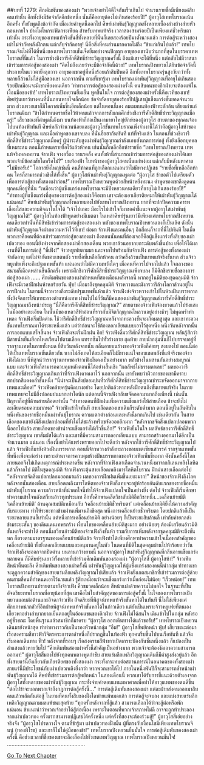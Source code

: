 ##บทที่ 1279: ศึกเดิมพันของสองเผ่า
“พวกเจ้าอย่าได้ดีใจกันเร็วเกินไป จำนวนรายชื่อมีเพียงแค่สิบคนเท่านั้น อีกทั้งยังมีข้อจำกัดอีกข้อหนึ่ง นั่นก็คืออายุต้องไม่เกินสองร้อยปี!”
ผู้อาวุโสเทพโบราณเน้นอีกครั้ง ทั้งยังพูดถึงข้อจำกัด
เมื่อเอ่ยคำพูดนี้ออกไป ศิษย์เผ่าพันธุ์วิญญาณทั้งหลายเบื้องล่างบ้างส่ายหัวถอนหายใจ บ้างโมโหกระฟัดกระเฟียด
สำหรับเทพแท้จริง เวลาสองสามร้อยปีเป็นเพียงแค่ชั่วพริบตาเท่านั้น
กระทั่งอายุของเทพแท้จริงขั้นสี่ทั้งหลายที่นั่นก็เลยสองร้อยปีมาตั้งนานแล้ว
การต่อสู้ระหว่างสองเผ่าไม่จำกัดพลังฝึกตน แต่กลับจำกัดอายุ!
นี่คือสิ่งที่คนส่วนมากคาดไม่ถึง
“ข้าแก่เกินไปแล้ว!”
เทพโบราณเจินไห่ที่ได้ที่หนึ่งของเทพโบราณขั้นเจ็ดยิ้มอย่างจนปัญญา
อายุของเขานับว่ามากที่สุดในบรรดาเทพโบราณที่นี่แล้ว
ในการช่วงชิงวารีศักดิ์สิทธิ์ชำระวิญญาณครั้งนี้ ถึงแม้เขาจะได้ที่หนึ่ง แต่กลับไม่มีวาสนาเข้าร่วมการต่อสู้ของสองเผ่า
“คิดไม่ถึงเลยว่าจะมีข้อจำกัดนี้ด้วย!”
เทพโบราณปิงหยวนได้ยินข้อจำกัดนี้ ประกายในแววตายิ่งลุกวาว
อายุของเขาอยู่ที่หนึ่งร้อยเก้าสิบปีพอดี อีกทั้งเทพโบราณรุ่นสูงวัยกว่าทั้งหลายก็ล้วนไม่ใช่คู่มือของเขา
นอกจากนั้น ตามที่เขารู้มา เทพโบราณเผ่าพันธุ์วิญญาณที่อายุไม่เกินสองร้อยปีเหมือนจะมีเขาเพียงคนเดียว
‘ท่าทางการต่อสู้ของสองเผ่าครั้งนี้ คนสิบคนของอีกฝ่ายจะต้องแพ้ในเงื้อมมือของข้า!’
เทพโบราณปิงหยวนยิ้มเย็น พูดขึ้นในใจ
การต่อสู้ของสองเผ่าครั้งนี้คือเวทีของเขา!
ศิษย์รุ่นเยาว์บางคนที่นั่นถอนหายใจเล็กน้อย
ข้อจำกัดอายุสองร้อยปีปฏิเสธผู้แข็งแกร่งชั้นยอดจำนวนมาก ส่วนพวกเขาก็มีโอกาสเพิ่มขึ้นอีกเล็กน้อย
แต่ในตอนนี้เอง ลมเมฆบนท้องฟ้าทะลักล้น เสียงเก่าแก่โบราณดังมา
“ข้าได้กำหนดรายชื่อไว้ห้าคนแล้วจากการสังเกตศึกช่วงชิงวารีศักดิ์สิทธิ์ชำระวิญญาณเมื่อครู่!”
เสี้ยวขณะที่คำพูดนี้ดังมา บนท้องฟ้าก็ก่อเป็นเงามายาใหญ่ยักษ์ของผู้อาวุโส
สายตาของทุกคนจ้องไปบนท้องฟ้าทันที
ศิษย์หลักจำนวนน้อยและผู้อาวุโสขั้นเทพโบราณเพิ่งจำเงานี้ได้ว่าคือผู้อาวุโสห้าของเผ่าพันธุ์วิญญาณ
และเมื่อคำพูดของเขาจบลง ที่นั่นฮือฮากันทันที
แท้ที่จริงแล้ว ในตอนที่ช่วงชิงวารีศักดิ์สิทธิ์ชำระวิญญาณเมื่อครู่ ผู้นำระดับสูงเผ่าพันธุ์วิญญาณกำลังแอบสังเกตการต่อสู้ ทั้งยังเลือกบุคคลที่เหมาะสม
ตอนนี้กำหนดรายชื่อไว้แล้วห้าคน เช่นนั้นก็เหลืออีกห้ารายชื่อ
“เทพโบราณปิงหยวน เทพแท้จริงหลงหยวน จ้าวเฟิง จางอวี่ถง วานรคลั่ง คนทั้งห้านี้สามารถเข้าร่วมการต่อสู้ของสองเผ่าได้เลย พวกเจ้ามีข้อสงสัยใดหรือไม่?”
บนท้องฟ้า ใบหน้าของผู้อาวุโสคนนั้นแก่หง่อม แต่กลับมีพลังมหาศาล
“ไม่มีขอรับ!”
โอกาสยิ่งใหญ่เช่นนี้ คนสี่ห้าคนที่ถูกเลือกแน่นอนว่าไม่มีทางปฏิเสธ
“รายชื่อที่เหลืออีกห้าคน ใครก็สามารถช่วงชิงได้ทั้งสิ้น”
ผู้อาวุโสห้าเผ่าพันธุ์วิญญาณพูดต่อ
“ผู้อาวุโส ข้าขอตัวไปเตรียมตัวเพื่อการต่อสู้ของทั้งสองเผ่าก่อน!”
เทพโบราณปิงหยวนพูดด้วยสีหน้าหยิ่งทะนง
คำพูดของเขาดึงดูดคนทุกคนที่อยู่ที่นั่น
“เหมือนว่าผู้แข็งแกร่งเทพโบราณจะมีปิงหยวนคนเดียวที่อายุไม่เกินสองร้อยปี!”
“ท่าทางผู้ที่แข็งแกร่งที่สุดของการต่อสู้สองเผ่าก็คือเขา เขาจะต้องเอาเกียรติยศมาให้เผ่าพันธุ์วิญญาณได้แน่นอน!”
ศิษย์เผ่าพันธุ์วิญญาณทั้งหลายมองไปยังเทพโบราณปิงหยวน ยากที่จะปกปิดความเคารพเลื่อมใสและความอิจฉาในใจได้
“เจ้าไปเถอะ มีอะไรไม่เข้าใจก็มาขอคำชี้แนะจากผู้อาวุโสเผ่าพันธุ์วิญญาณได้!”
ผู้อาวุโสในท้องฟ้าพูดอย่างมีเมตตา
ในเหล่าศิษย์รุ่นเยาว์มีเพียงแค่เทพโบราณปิงหยวนคนเดียวเท่านั้นที่มีสิทธิเข้าร่วมการต่อสู้ของสองเผ่า
พลังของเทพโบราณปิงหยวนเองก็เป็นเลิศ
ดังนั้นเผ่าพันธุ์วิญญาณจึงฝากความหวังไว้ที่เขา!
ต่อมา จ้าวเฟิงและคนอื่นๆ อีกสี่คนก็จากที่นี่ไปทันที
ในเมื่อพวกเขาคือคนที่ต้องเข้าร่วมการต่อสู้ของสองเผ่า ถึงตอนนั้นคนที่ต้องเจอก็คือผู้แข็งแกร่งทั้งสิบของเผ่าเปลวทอง
ตอนนี้ยังห่างจากศึกสองเผ่าอีกสองเดือน พวกเขาล้วนอยากยกระดับพลังขึ้นบ้าง เพื่อให้ได้ผลงานที่ดีในการต่อสู้
“พี่เฟิง!”
จ้าวหยูเฟยตามมา และจากไปพร้อมกับจ้าวเฟิง
การต่อสู้ของทั้งสองเผ่าจำกัดอายุ แต่ไม่จำกัดขอบเขตพลัง
รายชื่อที่เหลืออีกห้าคน กว่าครึ่งล้วนเป็นเทพแท้จริงขั้นหก ส่วนจ้าวหยูเฟยเพิ่งจะถึงปฐมเทพขั้นห้า แน่นอนว่าไม่มีความหวังใดๆ
เมื่อคนที่ควรไปจากไปแล้ว ใจกลางของสนามก็เดือดพล่านขึ้นอีกครั้ง
เพราะศึกชิงวารีศักดิ์สิทธิ์ชำระวิญญาณเพิ่งจบลง ก็มีศึกชิงรายชื่อของการต่อสู้สองเผ่า
……
ศึกเดิมพันของสองเผ่ากำหนดที่สองเดือนหลังจากนี้
หากอยู่ในมิติของชุดคลุมมิติ จ้าวเฟิงจะมีเวลาฝึกฝนห้าหกร้อยวัน
ฟุ่บ!
เมื่อมาถึงชุดคลุมมิติ จ้าวหวางและมังกรวารีล้างโลกาล้วนอยู่ในการฝึกฝน
ในยามนี้จ้าวหวางถึงระดับปฐมเทพขั้นห้าแล้ว
จ้าวเฟิงส่งจ้าวหวางเข้าไปในห้วงฝันบรรพกาล ทั้งยังจัดการให้เขาทะลวงตำแหน่งเทพ
ผ่านไปไม่กี่วันก็มีคนของเผ่าพันธุ์วิญญาณส่งวารีศักดิ์สิทธิ์ชำระวิญญาณมาถึงหน้าประตู
“นี่ก็คือวารีศักดิ์สิทธิ์ชำระวิญญาณ?”
สายตาของจ้าวเฟิงจ้องขวดแก้วโปร่งแสงในมืออย่างละเอียด
ในนั้นมีของเหลวสีฟ้าอ่อนที่ราวกับมีจิตวิญญาณไหลวนอยู่อย่างช้าๆ
ไม่พูดพร่ำทำเพลง จ้าวเฟิงเริ่มปิดด่าน
ใช้วารีศักดิ์สิทธิ์ชำระวิญญาณหลังจากทะลวงขั้นจะเกิดผลสูงสุด และเขาทะลวงขั้นเทพโบราณมาได้ระยะหนึ่งแล้ว
แต่ว่าก่อนจะใช้ต้องลอกเลียนแบบเอาไว้ชุดหนึ่ง
หนึ่งวันหลังจากนั้น การลอกแบบเสร็จสิ้นลง จ้าวเฟิงถึงจะเริ่มฝึกฝน
อึก!
จ้าวเฟิงดื่มวารีศักดิ์สิทธิ์ชำระวิญญาณ พลันรู้สึกว่ามีสายน้ำเย็นเยือกไหลเวียนไปตามเลือด แทรกซึมไปทั่วร่างกาย
สุดท้าย สายน้ำกลุ่มนั้นก็ไปบรรจบอยู่ที่รากฐานเทพในกายทั้งหมด
ยี่สิบวันหลังจากนั้น กลิ่นอายบนร่างของจ้าวเฟิงก็ค่อยๆ สงบลงไป
ตอนนี้ต่อให้เป็นเทพโบราณขั้นเดียวกัน หากไม่สังเกตให้ละเอียดก็ไม่มีทางแน่ใจขอบเขตพลังที่แท้จริงของจ้าวเฟิงได้เลย
นี่พิสูจน์ว่ารากฐานเทพของจ้าวเฟิงมั่นคงเป็นอย่างมาก พลังข้างในผสานกันอย่างสมบูรณ์แบบ และจ้าวเฟิงก็สามารถควบคุมพลังตอนนี้ได้อย่างสิ้นเชิง
“ผลลัพธ์ไม่ธรรมดาเลย!”
ผลของวารีศักดิ์สิทธิ์ชำระวิญญาณเกินกว่าที่จ้าวเฟิงคาดเอาไว้
นอกจากนั้น เขายังพบว่าผิวกายของเขามีคราบสกปรกสีแดงคล้ำชั้นหนึ่ง
“นี่น่าจะเป็นสิ่งปลอมปนที่วารีศักดิ์สิทธิ์ชำระวิญญาณชำระขจัดออกมาจากกายเทพและเลือด!”
จ้าวเฟิงคล้ายครุ่นคิดบางอย่าง
โดยปกติแล้วหากพลังฝึกตนถึงขั้นเทพแท้จริง ในกายเทพแทบจะไม่มีสิ่งปลอมปนมากเท่าใดนัก
แต่ตอนนี้จ้าวเฟิงกลับขจัดออกมามากถึงเพียงนี้
เช่นนั้นปัญหาก็อยู่ที่ด้านสายเลือดเท่านั้น
“ท่าทางตอนที่ฝึกฝนเพิ่มความแข็งแกร่งให้สายเลือด ข้าจะยังไม่ละเอียดรอบคอบมากพอ”
จ้าวเฟิงเข้าใจทันที
สายเลือดของเขาเดิมก็ระดับต่ำมาก ตอนนี้อยู่ในอันดับในหนึ่งพันของรายชื่อหมื่นเผ่าพันธุ์โบราณ ความแตกต่างก่อนและหลังนี้มากเกินไป
เช่นเดียวกัน ในสายเลือดของเขายังมีสิ่งแปลกปลอมที่ยังไม่ได้ชะล้างหรือขจัดออกอีกมาก
“หลังจากขจัดสิ่งแปลกปลอมพวกนี้ออกไปแล้ว สายเลือดของข้าน่าจะแข็งแกร่งได้เร็วขึ้นอีก!”
จ้าวเฟิงยิ้มในใจ
ผลลัพธ์ของวารีศักดิ์สิทธิ์ชำระวิญญาณ เขาสัมผัสได้แล้ว
และเขาที่มีความสามารถลอกเลียนแบบ สามารถสร้างออกมาได้อีกเป็นจำนวนมาก
แน่นอน เรื่องนี้อย่าได้แพร่งพรายออกไปจะดีกว่า
หลังจากใช้วารีศักดิ์สิทธิ์ชำระวิญญาณไปแล้ว จ้าวเฟิงก็มายังห้วงฝันบรรพกาล
ตอนนี้จ้าวหวางกำลังทะลวงขอบเขตเซียนสวรรค์ รากฐานเทพขั้นที่หนึ่งเพิ่งจะก่อร่าง
เพราะอำนาจการควบคุมห้วงฝันบรรพกาลของจ้าวเฟิงเพิ่มขึ้นมาก ดังนั้นครั้งนี้โลกภายนอกจึงไม่เกิดเหตุการณ์ประหลาดขึ้น
หลังจากที่จ้าวเฟิงเอาเลือดจำนวนหนึ่งมาจากกิเลนเพลิงโลหิตแล้วก็จากไป
มิติในชุดคลุมมิติ
จ้าวเฟิงกระตุ้นสายเลือดเพลิงมารโลหิตโบราณ ฝึกฝนสายเลือดต่อไป
“หลังจากขจัดสิ่งแปลกปลอมออกมาแล้ว ผลของการฝึกฝนเพิ่มขึ้นเยอะมาก!”
สีหน้าของจ้าวเฟิงลิงโลด
หลังจากนั้นสองเดือน สายเลือดเพลิงมารโลหิตของจ้าวเฟิงก็แทบจะอยู่ห้าร้อยอันดับแรกของรายชื่อหมื่นเผ่าพันธุ์โบราณ ความก้าวหน้าที่น่าตกใจนี้ทำให้จ้าวเฟิงแปลกใจเป็นอย่างยิ่ง
ต่อไป จ้าวเฟิงก็เริ่มศึกษาทำความเข้าใจพลังเสวียนอ้าวทุกประเภท อีกทั้งศึกษาเคล็ดวิชาลับมิติอีกวิชาหนึ่ง...เคลื่อนย้ายมิติ
‘เคลื่อนย้ายมิติ’ ด้านคุณสมบัติเหมือนกับ ‘เคลื่อนย้ายมิติชั่วพริบตา’ แต่เคลื่อนย้ายมิติยิ่งให้ความสำคัญกับระยะทาง ทำให้ระยะทางข้ามผ่านเพิ่มจนถึงขีดสุด
หนึ่งการเคลื่อนย้ายชั่วพริบตา โดยปกติแล้วก็เป็นระยะหลายแสนลี้เท่านั้น แต่หนึ่งการเคลื่อนย้ายมิติ อย่างน้อยๆ ก็เป็นระยะสิบล้านลี้ เท่ากับค่ายกลส่งข้ามระยะสั้นๆ ของดินแดนเทพรกร้าง
เงื่อนไขของเคลื่อนย้ายมิติสูงมาก อย่างน้อยๆ ต้องมีเสวียนอ้าวมิติขั้นหกจึงจะทำได้
ตอนนี้เสวียนอ้าวมิติของจ้าวเฟิงถึงขั้นห้า รวมกับการเพิ่มพลังจากชุดคลุมมิติจะถึงขั้นหก ก็ตรงตามมาตรฐานของเคลื่อนย้ายมิติแล้ว
จ้าวเฟิงทำได้เพียงศึกษาทำความเข้าใจเนื้อหาสำคัญของเคลื่อนย้ายมิติ ทั้งยังลอกเลียนแบบและอนุมานอยู่ในหัว
ในตอนที่มิติในชุดคลุมผ่านไปห้าร้อยกว่าวัน จ้าวเฟิงถึงจะออกจากปิดด่าน
บนลานกว้างยามนี้ นอกจากผู้อาวุโสเผ่าพันธุ์วิญญาณที่กลิ่นอายแข็งแกร่งหลายคน ก็มีศิษย์รุ่นเยาว์ทั้งหลายที่เข้าร่วมศึกเดิมพันของสองเผ่า
“ผู้อาวุโสสี่ ผู้อาวุโสห้า!”
จ้าวเฟิงสีหน้าตื่นตะลึง
ศึกเดิมพันของสองเผ่าครั้งนี้ เผ่าพันธุ์วิญญาณให้ผู้แข็งแกร่งสองคนนี้นำกลุ่ม ท่าทางเขาจะดูถูกความสำคัญของสายแร่ผลึกเพลิงวิญญาณไปเสียแล้ว
จ้าวเฟิงสังเกตสมาชิกที่เข้าร่วมการต่อสู้ด้วย
คนสามสี่คนที่กำหนดเอาไว้นานแล้ว รู้สึกเหมือนว่าจะแข็งแกร่งกว่าเมื่อก่อนไม่น้อย
“เร็วหน่อย!”
เทพโบราณปิงหยวนปรายตามายังจ้าวเฟิง คิ้วขมวดเล็กน้อย สีหน้าแฝงด้วยความไม่พอใจ
ในฐานะที่เป็นอัจฉริยะเทพโบราณที่อายุน้อยที่สุด เขาคือไพ่ใบสำคัญสุดของการต่อสู้ครั้งนี้
ในใจของเทพโบราณปิงหยวนแอบต่อต้านและอิจฉาจ้าวเฟิง อัจฉริยะที่พิสูจน์เทพแท้จริงขั้นหกได้ในทันที
นี่ไม่ใช่เพียงแค่ศักยภาพน่ากลัวที่อีกฝ่ายพิสูจน์เทพแท้จริงขั้นหกได้ในก้าวเดียว แต่ยังเป็นเพราะจ้าวหยูเฟยที่ตนเองเกี้ยวพาอย่างลำบากยากเย็นตกอยู่ในอ้อมแขนของอีกฝ่าย
จ้าวเฟิงไม่ได้สนใจ เดินเข้าไปในกลุ่ม
หลังรออยู่ชั่วขณะ โดยพื้นฐานแล้วสมาชิกก็มาครบ
“ผู้อาวุโส ออกเดินทางได้แล้วขอรับ!”
เทพโบราณปิงหยวนเดินมายังหน้าสุด ทำท่าทางราวกับเป็นรองหัวหน้ากลุ่ม
“อืม!”
ผู้อาวุโสสี่พยักหน้า
ฟุ่บ!
เสี้ยวขณะต่อมา เรือสงครามสีขาวฟ้าวิจิตรตระการตาลำหนึ่งก็ปรากฏขึ้นในท้องฟ้า
ทุกคนรีบขึ้นไปบนเรือทันที แล้วจึงเริ่มออกเดินทาง
ฟิ้ว!
หลังจากที่รอบๆ เรือสงครามสีฟ้าขาวเปิดเกราะป้องกันชั้นหนึ่งแล้ว ก็แปลงเป็นลำแสงแล้วหายวับไป
“ศึกเดิมพันสองเผ่าครั้งนี้สำคัญเป็นอย่างมาก พวกเจ้าจะต้องงัดเอาความสามารถออกมา!”
ผู้อาวุโสสี่มองไปยังทุกคนพลางพูดกำชับ
สายแร่ผลึกเพลิงวิญญาณเดิมก็มีค่าสูงส่งอยู่แล้ว อีกทั้งสายแร่นี้ยังเกี่ยวกับเกียรติยศของทั้งสองเผ่า กระทั่งกระทบต่อสถานการณ์ในอนาคตของทั้งสองเผ่า
สายแร่นี้มีประโยชน์กับเผ่าเปลวเพลิงยิ่งกว่า หากพวกเขาได้ไป ภายในหนึ่งพันปีก็จะสามารถล้ำหน้าเผ่าพันธุ์วิญญาณได้
ศิษย์ที่เข้าร่วมการต่อสู้พยักหน้า ในสองเดือนนี้ พวกเขาได้รับการชี้แนะด้วยตัวเองจากผู้อาวุโสทั้งหลายของเผ่าพันธุ์วิญญาณ กระทั่งจ่ายค่าตอบแทนมหาศาลเพื่อทำให้อาวุธเทพของตนดีขึ้น
“ต่อไปข้าจะบอกพวกเจ้าถึงกฎการต่อสู้ครั้งนี้…”
การต่อสู้เดิมพันของสองเผ่า แต่ละฝ่ายส่งคนออกมาสิบคนแล้วพลัดกันต่อสู้
ในยามที่คนทั้งสิบของฝั่งใดพ่ายแพ้หมดแล้ว การต่อสู้จะจบลง และแบ่งสายแร่ผลึกเพลิงวิญญาณตามผลแพ้ชนะสุดท้าย
“ทุกครั้งหลังจากที่สู้แล้ว สามารถเลือกได้ว่าจะสู้ต่อหรือพัก แน่นอน ข้าแนะนำว่าพวกเจ้าอย่าได้สู้ต่อเนื่อง เพราะในตอนที่พวกเจ้าสภาพไม่ดี อาจจะถูกท้าประลองจากเผ่าเปลวทอง ครั้งแรกสามารถปฏิเสธได้ครั้งหนึ่ง แต่ครั้งที่สองจะต้องร่วมสู้!”
ผู้อาวุโสสี่เอ่ยอย่างจริงจัง
“ผู้อาวุโสโปรดวางใจ ตามที่ข้ารู้มา เผ่าเปลวทองฝั่งนั้น ผู้ที่ตรงกับเงื่อนไขมีเพียงเทพโบราณจินนู่ (ทองพิโรธ) และเขาก็ไม่ใช่คู่มือของข้า!”
เทพโบราณปิงหยวนยิ้มมั่นใจ
การต่อสู้เดิมพันของสองเผ่าครั้งนี้ คือช่วงเวลาที่ชื่อของเขาจะลือเลื่องไปทั่วเขตเทพวิญญาณ เทพโบราณปิงหยวนมั่นใจ!
……………………………………………


[Go To Next Chapter]( ./136.md)